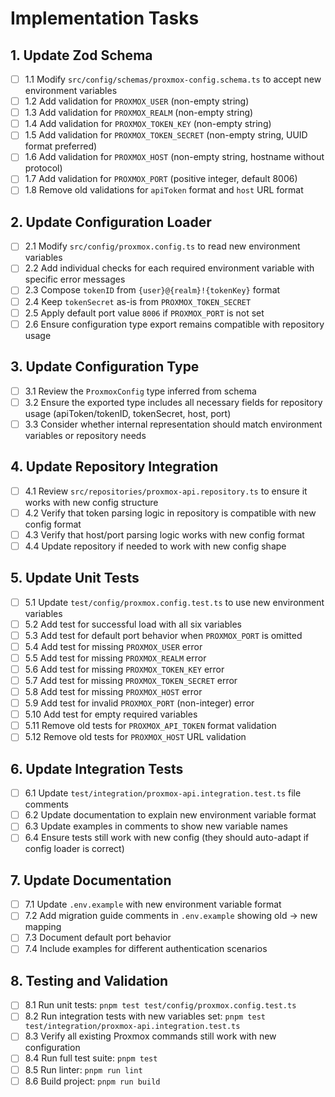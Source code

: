 # Implementation Tasks

## 1. Update Zod Schema
- [ ] 1.1 Modify `src/config/schemas/proxmox-config.schema.ts` to accept new environment variables
- [ ] 1.2 Add validation for `PROXMOX_USER` (non-empty string)
- [ ] 1.3 Add validation for `PROXMOX_REALM` (non-empty string)
- [ ] 1.4 Add validation for `PROXMOX_TOKEN_KEY` (non-empty string)
- [ ] 1.5 Add validation for `PROXMOX_TOKEN_SECRET` (non-empty string, UUID format preferred)
- [ ] 1.6 Add validation for `PROXMOX_HOST` (non-empty string, hostname without protocol)
- [ ] 1.7 Add validation for `PROXMOX_PORT` (positive integer, default 8006)
- [ ] 1.8 Remove old validations for `apiToken` format and `host` URL format

## 2. Update Configuration Loader
- [ ] 2.1 Modify `src/config/proxmox.config.ts` to read new environment variables
- [ ] 2.2 Add individual checks for each required environment variable with specific error messages
- [ ] 2.3 Compose `tokenID` from `{user}@{realm}!{tokenKey}` format
- [ ] 2.4 Keep `tokenSecret` as-is from `PROXMOX_TOKEN_SECRET`
- [ ] 2.5 Apply default port value `8006` if `PROXMOX_PORT` is not set
- [ ] 2.6 Ensure configuration type export remains compatible with repository usage

## 3. Update Configuration Type
- [ ] 3.1 Review the `ProxmoxConfig` type inferred from schema
- [ ] 3.2 Ensure the exported type includes all necessary fields for repository usage (apiToken/tokenID, tokenSecret, host, port)
- [ ] 3.3 Consider whether internal representation should match environment variables or repository needs

## 4. Update Repository Integration
- [ ] 4.1 Review `src/repositories/proxmox-api.repository.ts` to ensure it works with new config structure
- [ ] 4.2 Verify that token parsing logic in repository is compatible with new config format
- [ ] 4.3 Verify that host/port parsing logic works with new config format
- [ ] 4.4 Update repository if needed to work with new config shape

## 5. Update Unit Tests
- [ ] 5.1 Update `test/config/proxmox.config.test.ts` to use new environment variables
- [ ] 5.2 Add test for successful load with all six variables
- [ ] 5.3 Add test for default port behavior when `PROXMOX_PORT` is omitted
- [ ] 5.4 Add test for missing `PROXMOX_USER` error
- [ ] 5.5 Add test for missing `PROXMOX_REALM` error
- [ ] 5.6 Add test for missing `PROXMOX_TOKEN_KEY` error
- [ ] 5.7 Add test for missing `PROXMOX_TOKEN_SECRET` error
- [ ] 5.8 Add test for missing `PROXMOX_HOST` error
- [ ] 5.9 Add test for invalid `PROXMOX_PORT` (non-integer) error
- [ ] 5.10 Add test for empty required variables
- [ ] 5.11 Remove old tests for `PROXMOX_API_TOKEN` format validation
- [ ] 5.12 Remove old tests for `PROXMOX_HOST` URL validation

## 6. Update Integration Tests
- [ ] 6.1 Update `test/integration/proxmox-api.integration.test.ts` file comments
- [ ] 6.2 Update documentation to explain new environment variable format
- [ ] 6.3 Update examples in comments to show new variable names
- [ ] 6.4 Ensure tests still work with new config (they should auto-adapt if config loader is correct)

## 7. Update Documentation
- [ ] 7.1 Update `.env.example` with new environment variable format
- [ ] 7.2 Add migration guide comments in `.env.example` showing old → new mapping
- [ ] 7.3 Document default port behavior
- [ ] 7.4 Include examples for different authentication scenarios

## 8. Testing and Validation
- [ ] 8.1 Run unit tests: `pnpm test test/config/proxmox.config.test.ts`
- [ ] 8.2 Run integration tests with new variables set: `pnpm test test/integration/proxmox-api.integration.test.ts`
- [ ] 8.3 Verify all existing Proxmox commands still work with new configuration
- [ ] 8.4 Run full test suite: `pnpm test`
- [ ] 8.5 Run linter: `pnpm run lint`
- [ ] 8.6 Build project: `pnpm run build`
